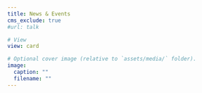 ```yaml
---
title: News & Events
cms_exclude: true
#url: talk

# View
view: card

# Optional cover image (relative to `assets/media/` folder).
image:
  caption: ""
  filename: ""
---
```


